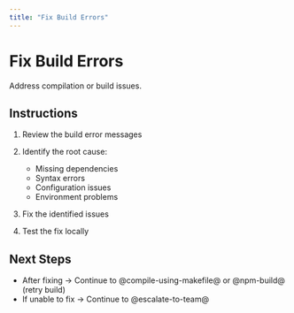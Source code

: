```yaml
---
title: "Fix Build Errors"
---
```


# Fix Build Errors

Address compilation or build issues.

## Instructions

1. Review the build error messages
2. Identify the root cause:
   - Missing dependencies
   - Syntax errors
   - Configuration issues
   - Environment problems

3. Fix the identified issues
4. Test the fix locally

## Next Steps

- After fixing → Continue to @compile-using-makefile@ or @npm-build@ (retry build)
- If unable to fix → Continue to @escalate-to-team@